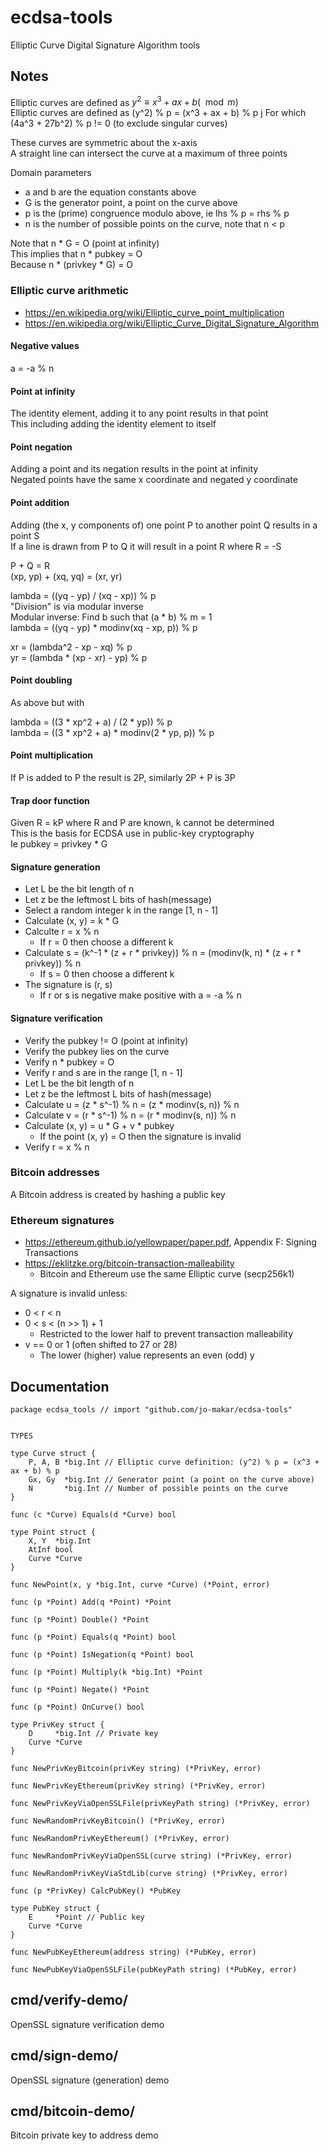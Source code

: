 # ecdsa-tools

Elliptic Curve Digital Signature Algorithm tools

## Notes

Elliptic curves are defined as $y^2 \equiv x^3 + ax + b (\mod m)$\
Elliptic curves are defined as (y^2) % p = (x^3 + ax + b) % p j
For which (4a^3 + 27b^2) % p != 0 (to exclude singular curves)

These curves are symmetric about the x-axis  
A straight line can intersect the curve at a maximum of three points

Domain parameters
- a and b are the equation constants above
- G is the generator point, a point on the curve above
- p is the (prime) congruence modulo above, ie lhs % p = rhs % p
- n is the number of possible points on the curve, note that n < p

Note that n * G = O (point at infinity)  
This implies that n * pubkey = O  
Because n * (privkey * G) = O

### Elliptic curve arithmetic

- <https://en.wikipedia.org/wiki/Elliptic_curve_point_multiplication>
- <https://en.wikipedia.org/wiki/Elliptic_Curve_Digital_Signature_Algorithm>

#### Negative values

a = -a % n

#### Point at infinity

The identity element, adding it to any point results in that point  
This including adding the identity element to itself

#### Point negation

Adding a point and its negation results in the point at infinity  
Negated points have the same x coordinate and negated y coordinate

#### Point addition

Adding (the x, y components of) one point P to another point Q results in a point S  
If a line is drawn from P to Q it will result in a point R where R = -S

P + Q = R  
(xp, yp) + (xq, yq) = (xr, yr)

lambda = ((yq - yp) / (xq - xp)) % p  
"Division" is via modular inverse  
Modular inverse: Find b such that (a * b) % m = 1  
lambda = ((yq - yp) * modinv(xq - xp, p)) % p

xr = (lambda^2 - xp - xq) % p  
yr = (lambda * (xp - xr) - yp) % p

#### Point doubling

As above but with

lambda = ((3 * xp^2 + a) / (2 * yp)) % p  
lambda = ((3 * xp^2 + a) * modinv(2 * yp, p)) % p

#### Point multiplication

If P is added to P the result is 2P, similarly 2P + P is 3P

#### Trap door function

Given R = kP where R and P are known, k cannot be determined  
This is the basis for ECDSA use in public-key cryptography  
Ie pubkey = privkey * G

#### Signature generation

- Let L be the bit length of n
- Let z be the leftmost L bits of hash(message)
- Select a random integer k in the range [1, n - 1]
- Calculate (x, y) = k * G
- Calculte r = x % n
  - If r = 0 then choose a different k
- Calculate s = (k^-1 * (z + r * privkey)) % n = (modinv(k, n) * (z + r * privkey)) % n
  - If s = 0 then choose a different k
- The signature is (r, s)
  - If r or s is negative make positive with a = -a % n

#### Signature verification

- Verify the pubkey != O (point at infinity)
- Verify the pubkey lies on the curve
- Verify n * pubkey = O
- Verify r and s are in the range [1, n - 1]
- Let L be the bit length of n
- Let z be the leftmost L bits of hash(message)
- Calculate u = (z * s^-1) % n = (z * modinv(s, n)) % n
- Calculate v = (r * s^-1) % n = (r * modinv(s, n)) % n
- Calculate (x, y) = u * G + v * pubkey
  - If the point (x, y) = O then the signature is invalid
- Verify r = x % n

### Bitcoin addresses

A Bitcoin address is created by hashing a public key

### Ethereum signatures

- <https://ethereum.github.io/yellowpaper/paper.pdf>, Appendix F: Signing Transactions
- <https://eklitzke.org/bitcoin-transaction-malleability>
  - Bitcoin and Ethereum use the same Elliptic curve (secp256k1)

A signature is invalid unless:
- 0 &lt; r &lt; n
- 0 &lt; s &lt; (n >> 1) + 1
  - Restricted to the lower half to prevent transaction malleability
- v == 0 or 1 (often shifted to 27 or 28)
  - The lower (higher) value represents an even (odd) y

## Documentation

<!-- go doc start -->
```
package ecdsa_tools // import "github.com/jo-makar/ecdsa-tools"


TYPES

type Curve struct {
	P, A, B *big.Int // Elliptic curve definition: (y^2) % p = (x^3 + ax + b) % p
	Gx, Gy  *big.Int // Generator point (a point on the curve above)
	N       *big.Int // Number of possible points on the curve
}

func (c *Curve) Equals(d *Curve) bool

type Point struct {
	X, Y  *big.Int
	AtInf bool
	Curve *Curve
}

func NewPoint(x, y *big.Int, curve *Curve) (*Point, error)

func (p *Point) Add(q *Point) *Point

func (p *Point) Double() *Point

func (p *Point) Equals(q *Point) bool

func (p *Point) IsNegation(q *Point) bool

func (p *Point) Multiply(k *big.Int) *Point

func (p *Point) Negate() *Point

func (p *Point) OnCurve() bool

type PrivKey struct {
	D     *big.Int // Private key
	Curve *Curve
}

func NewPrivKeyBitcoin(privKey string) (*PrivKey, error)

func NewPrivKeyEthereum(privKey string) (*PrivKey, error)

func NewPrivKeyViaOpenSSLFile(privKeyPath string) (*PrivKey, error)

func NewRandomPrivKeyBitcoin() (*PrivKey, error)

func NewRandomPrivKeyEthereum() (*PrivKey, error)

func NewRandomPrivKeyViaOpenSSL(curve string) (*PrivKey, error)

func NewRandomPrivKeyViaStdLib(curve string) (*PrivKey, error)

func (p *PrivKey) CalcPubKey() *PubKey

type PubKey struct {
	E     *Point // Public key
	Curve *Curve
}

func NewPubKeyEthereum(address string) (*PubKey, error)

func NewPubKeyViaOpenSSLFile(pubKeyPath string) (*PubKey, error)

```
<!-- go doc end -->

## cmd/verify-demo/

OpenSSL signature verification demo

## cmd/sign-demo/

OpenSSL signature (generation) demo

## cmd/bitcoin-demo/

Bitcoin private key to address demo
